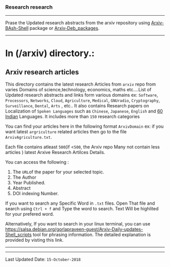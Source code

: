 ### Research research

-----------------------------------------------------------------------------------------------

Prase the Updated research abstracts from the arxiv repository using [Arxiv-BAsh-Shell](https://salsa.debian.org/gorlapraveen-guest/Arxiv-Daily-updates-Shell_scripts) package or [Arxiv-Deb_packages](https://salsa.debian.org/gorlapraveen-guest/arxivdailydebianpackage).

-------------------------------------------------------------------------------------

# In (/arxiv) directory.: 

## Arxiv research articles

This directory contains the latest research Articles from `arxiv` repo from varies Domains of science,technology, economics, maths etc....List of Updated research abstracts and links form various domains ex: `Software`, `Processors`, `Networks`, `Cloud`, `Agriculture`, `Medical`, `GNUradio`, `Cryptography`, `Surveillance`, `Dental`, `Arts` , etc.. It also contains Research papers on Localization of  `Spoken Languages` such as `Chinese`, `Japanese`, `English` and [60 Indian](https://en.wikipedia.org/wiki/List_of_languages_by_number_of_native_speakers_in_India#List_of_mother_tongues_by_number_of_speakers) Languages.  It includes more than `150` research categories 

You can find your articles here in the following format `ArxivDomain` ex: if you want latest `argriculture` related articles then go to the file `ArxivAgriculture.txt`. 

Each file contains atleast `500`(if <`500`, the Arxiv repo Many not contain less articles  ) latest Arxive Research Artilces Details. 

You can access the following :
 1. The `URL`of the paper for your selected topic.
 2. The Author
 3. Year Published.
 4. Abstract
 5. DOI indexing Number.


If you want to search any Specific Word in `.txt` files. Open That file and search using `Ctrl + f` and Type the word to search. Text Will be highlited for your prefered word.


Alternatively, If you want to search in your linux terminal, you can use https://salsa.debian.org/gorlapraveen-guest/Arxiv-Daily-updates-Shell_scripts tool for phrasing information. The detailed explanation is provided by visting this link.

------------------------------------------------------------------------------
--------------------------------------------------------------------------------
Last Updated Date: `15-October-2018`
